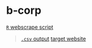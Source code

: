 # b-corp

[`R` webscrape script](r/bftw_scrape.R)
> [`.csv` output](data/bftw_workers.csv)
> [target website](https://www.bcorporation.net/en-us/best-for-the-world-2022-workers)
